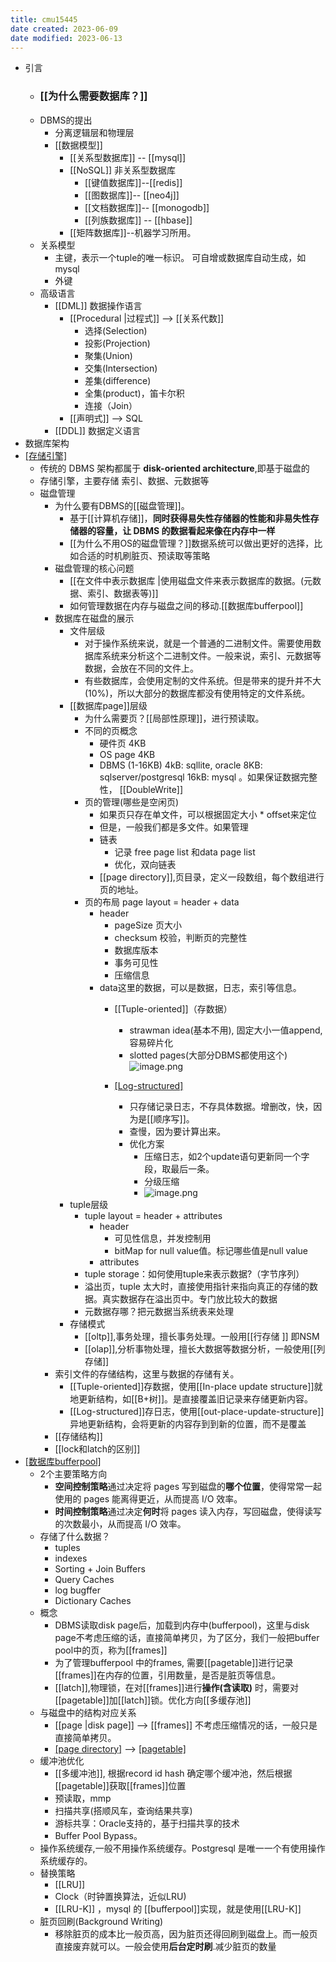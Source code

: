 ```yaml
---
title: cmu15445
date created: 2023-06-09
date modified: 2023-06-13
---
```


+ 引言
	+ ### [[为什么需要数据库？]]
	+ DBMS的提出
		+ 分离逻辑层和物理层
		+ [[数据模型]]
			+ [[关系型数据库]] -- [[mysql]]
			+ [[NoSQL]] 非关系型数据库
				+ [[键值数据库]]--[[redis]]
				+ [[图数据库]]-- [[neo4j]]
				+ [[文档数据库]]-- [[monogodb]]
				+ [[列族数据库]] -- [[hbase]]
			+ [[矩阵数据库]]--机器学习所用。
	+ 关系模型  
		+ 主键，表示一个tuple的唯一标识。 可自增或数据库自动生成，如mysql  
		+ 外键
	+ 高级语言  
		+ [[DML]] 数据操作语言  
			+ [[Procedural |过程式]] --> [[关系代数]]  
				+ 选择(Selection)  
				+ 投影(Projection)  
				+ 聚集(Union)  
				+ 交集(Intersection)  
				+ 差集(difference)  
				+ 全集(product)，笛卡尔积  
				+ 连接（Join）  
			+ [[声明式]] --> SQL  
		+ [[DDL]] 数据定义语言
+ 数据库架构
+ [[存储引擎]](在磁盘中如何存储数据库的数据)
	+ 传统的 DBMS 架构都属于 **disk-oriented architecture**,即基于磁盘的
	+ 存储引擎，主要存储 索引、数据、元数据等
	+ 磁盘管理
		+ 为什么要有DBMS的[[磁盘管理]]。
			+ 基于[[计算机存储]]，**同时获得易失性存储器的性能和非易失性存储器的容量，让 DBMS 的数据看起来像在内存中一样**
			+ [[为什么不用OS的磁盘管理？]]数据系统可以做出更好的选择，比如合适的时机刷脏页、预读取等策略
		+ 磁盘管理的核心问题
			+ [[在文件中表示数据库 |使用磁盘文件来表示数据库的数据。(元数据、索引、数据表等)]]
			+ 如何管理数据在内存与磁盘之间的移动.[[数据库bufferpool]]
		+ 数据库在磁盘的展示
			+ 文件层级
				+ 对于操作系统来说，就是一个普通的二进制文件。需要使用数据库系统来分析这个二进制文件。一般来说，索引、元数据等数据，会放在不同的文件上。
				+ 有些数据库，会使用定制的文件系统。但是带来的提升并不大(10%)，所以大部分的数据库都没有使用特定的文件系统。
			+ [[数据库page]]层级
				+ 为什么需要页？[[局部性原理]]，进行预读取。
				+ 不同的页概念
					+ 硬件页 4KB
					+ OS page 4KB
					+ DBMS (1-16KB) 4kB: sqllite, oracle 8KB: sqlserver/postgresql 16kB: mysql 。如果保证数据完整性， [[DoubleWrite]]
				+ 页的管理(哪些是空闲页)
					+ 如果页只存在单文件，可以根据固定大小 * offset来定位
					+ 但是，一般我们都是多文件。如果管理
					+ 链表
						+ 记录 free page list 和data page list
						+ 优化，双向链表
					+ [[page directory]],页目录，定义一段数组，每个数组进行页的地址。
				+ 页的布局 page layout = header + data
					+ header
						+ pageSize 页大小
						+ checksum 校验，判断页的完整性
						+ 数据库版本
						+ 事务可见性
						+ 压缩信息
					+ data这里的数据，可以是数据，日志，索引等信息。
						+ [[Tuple-oriented]]（存数据）
							+ strawman idea(基本不用), 固定大小一值append,容易碎片化
							+ slotted pages(大部分DBMS都使用这个)  
							  ![image.png](http://image.clickear.top/20230612224726.png)

						+ [[Log-structured]](存日志)
							+ 只存储记录日志，不存具体数据。增删改，快，因为是[[顺序写]]。
							+ 查慢，因为要计算出来。
							+ 优化方案
								+ 压缩日志，如2个update语句更新同一个字段，取最后一条。
								+ 分级压缩
								+ ![image.png](http://image.clickear.top/20230612225758.png)
			+ tuple层级
				+ tuple layout = header + attributes
					+ header
						+ 可见性信息，并发控制用
						+ bitMap for null value值。标记哪些值是null value
					+ attributes
				+ tuple storage：如何使用tuple来表示数据?（字节序列）
				+ 溢出页，tuple 太大时，直接使用指针来指向真正的存储的数据。真实数据存在溢出页中。专门放比较大的数据
				+ 元数据存哪？把元数据当系统表来处理
			+ 存储模式
				+ [[oltp]],事务处理，擅长事务处理。一般用[[行存储 ]] 即NSM
				+ [[olap]],分析事物处理，擅长大数据等数据分析，一般使用[[列存储]]
		+ 索引文件的存储结构，这里与数据的存储有关。
			+ [[Tuple-oriented]]存数据，使用[[In-place update structure]]就地更新结构，如[[B+树]]。是直接覆盖旧记录来存储更新内容。
			+ [[Log-structured]]存日志，使用[[out-place-update-structure]]异地更新结构，会将更新的内容存到到新的位置，而不是覆盖
		+ [[存储结构]]
		+ [[lock和latch的区别]]
+ [[数据库bufferpool]](如何管理数据在内存与磁盘之间的移动[^1]。)
	+ 2个主要策略方向
		+ **空间控制策略**通过决定将 pages 写到磁盘的**哪个位置**，使得常常一起使用的 pages 能离得更近，从而提高 I/O 效率。
		+ **时间控制策略**通过决定**何时**将 pages 读入内存，写回磁盘，使得读写的次数最小，从而提高 I/O 效率。
	+ 存储了什么数据？
		+ tuples
		+ indexes
		+ Sorting + Join Buffers
		+ Query Caches
		+ log bugffer
		+ Dictionary Caches
	+ 概念
		+ DBMS读取disk page后，加载到内存中(bufferpool)，这里与disk page不考虑压缩的话，直接简单拷贝，为了区分，我们一般把buffer pool中的页，称为[[frames]]
		+ 为了管理bufferpool 中的frames, 需要[[pagetable]]进行记录[[frames]]在内存的位置，引用数量，是否是脏页等信息。
		+ [[latch]],物理锁，在对[[frames]]进行**操作(含读取)** 时，需要对[[pagetable]]加[[latch]]锁。优化方向[[多缓存池]]
	+ 与磁盘中的结构对应关系
		+ [[page |disk page]] --> [[frames]] 不考虑压缩情况的话，一般只是直接简单拷贝。
		+ [[page directory]](磁盘中的数据，需要持久化) --> [[pagetable]](内存中的，不需要持久化)
	+ 缓冲池优化
		+ [[多缓冲池]], 根据record id hash 确定哪个缓冲池，然后根据[[pagetable]]获取[[frames]]位置
		+ 预读取，mmp
		+ 扫描共享(搭顺风车，查询结果共享)
		+ 游标共享：Oracle支持的，基于扫描共享的技术
		+ Buffer Pool Bypass。
	+ 操作系统缓存,一般不用操作系统缓存。Postgresql 是唯一一个有使用操作系统缓存的。
	+ 替换策略
		+ [[LRU]]
		+ Clock（时钟置换算法，近似LRU)
		+ [[LRU-K]] ，mysql 的 [[bufferpool]]实现，就是使用[[LRU-K]]
	+ 脏页回刷(Background Writing)
		+ 移除脏页的成本比一般页高，因为脏页还得回刷到磁盘上。而一般页直接废弃就可以。一般会使用**后台定时刷**.减少脏页的数量

[^1]: [[冯诺依曼结构]]的特性，**计算机是无法直接处理硬盘中的数据的，需要先将其加载到内存中。**
